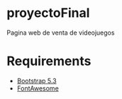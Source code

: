 # proyectoFinal
 Pagina web de venta de videojuegos
# Requirements
 - [Bootstrap 5.3](https://getbootstrap.com/)
 - [FontAwesome](https://fontawesome.com/)
